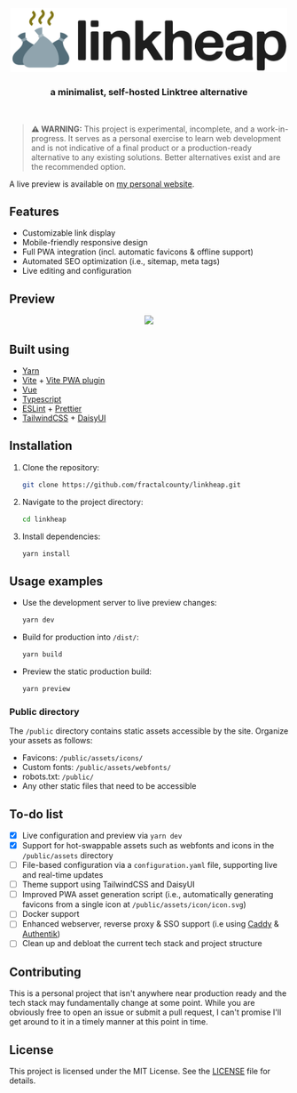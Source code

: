 <p align="center">
  <picture>
    <source media="(prefers-color-scheme: dark)" width="500px" srcset="https://raw.githubusercontent.com/fractalcounty/linkheap/main/logo-dark.svg">
    <img width="500px" src="https://raw.githubusercontent.com/fractalcounty/linkheap/main/logo-light.svg">
  </picture>
</p>

<h3 align="center"><b>a minimalist, self-hosted Linktree alternative</b></h3>

<br>

> **⚠️ WARNING:** This project is experimental, incomplete, and a work-in-progress. It serves as a personal exercise to learn web development and is not indicative of a final product or a production-ready alternative to any existing solutions. Better alternatives exist and are the recommended option.

A live preview is available on [my personal website](https://fractalcounty.com/links).

## Features

- Customizable link display
- Mobile-friendly responsive design
- Full PWA integration (incl. automatic favicons & offline support)
- Automated SEO optimization (i.e., sitemap, meta tags)
- Live editing and configuration

## Preview

<p align="center">
  <img src="https://github.com/fractalcounty/linkheap/blob/8e55572783eadac319d4844f80a8653617b2a074/preview.gif"><br>
</p>

## Built using

- [Yarn](https://yarnpkg.com/)
- [Vite](https://vitejs.dev/) + [Vite PWA plugin](https://vite-plugin-pwa.netlify.app/)
- [Vue](https://vuejs.org/)
- [Typescript](https://www.typescriptlang.org/)
- [ESLint](https://eslint.org/) + [Prettier](https://prettier.io/)
- [TailwindCSS](https://tailwindcss.com/) + [DaisyUI](https://daisyui.com/)


## Installation

1. Clone the repository:
    ```sh
    git clone https://github.com/fractalcounty/linkheap.git
    ```
2. Navigate to the project directory:
    ```sh
    cd linkheap
    ```
3. Install dependencies:
    ```sh
    yarn install
    ```

## Usage examples

- Use the development server to live preview changes:
    ```sh
    yarn dev
    ```
- Build for production into `/dist/`:
    ```sh
    yarn build
    ```
- Preview the static production build:
    ```sh
    yarn preview
    ```

### Public directory

The `/public` directory contains static assets accessible by the site. Organize your assets as follows:

- Favicons: `/public/assets/icons/`
- Custom fonts: `/public/assets/webfonts/`
- robots.txt: `/public/`
- Any other static files that need to be accessible

## To-do list

- [x] Live configuration and preview via `yarn dev`
- [x] Support for hot-swappable assets such as webfonts and icons in the `/public/assets` directory
- [ ] File-based configuration via a `configuration.yaml` file, supporting live and real-time updates
- [ ] Theme support using TailwindCSS and DaisyUI
- [ ] Improved PWA asset generation script (i.e., automatically generating favicons from a single icon at `/public/assets/icon/icon.svg`)
- [ ] Docker support
- [ ] Enhanced webserver, reverse proxy & SSO support (i.e using [Caddy](https://caddyserver.com/) & [Authentik](https://goauthentik.io/))
- [ ] Clean up and debloat the current tech stack and project structure

## Contributing

This is a personal project that isn't anywhere near production ready and the tech stack may fundamentally change at some point. While you are obviously free to open an issue or submit a pull request, I can't promise I'll get around to it in a timely manner at this point in time.

## License

This project is licensed under the MIT License. See the [LICENSE](LICENSE) file for details.
